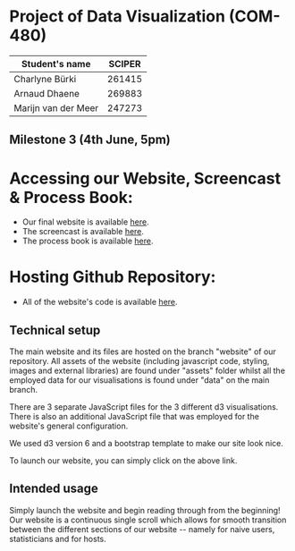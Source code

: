 # Project of Data Visualization (COM-480)

| Student's name | SCIPER |
| -------------- | ------ |
| Charlyne Bürki | 261415 |
| Arnaud Dhaene  | 269883 |
| Marijn van der Meer | 247273 |

## Milestone 3 (4th June, 5pm)

# Accessing our Website, Screencast & Process Book:

* Our final website is available [here](https://arnauddhaene.github.io/airbnb-visualized/).
* The screencast is available [here](https://youtu.be/YPW7INtsVQ0).
* The process book is available [here]().  

# Hosting Github Repository:
* All of the website's code is available [here](https://github.com/arnauddhaene/airbnb-visualized/tree/website).

## Technical setup

The main website and its files are hosted on the branch "website" of our repository. All assets of the website (including javascript code, styling, images and external libraries) are found under "assets" folder whilst all the employed data for our visualisations is found under "data" on the main branch. 

There are 3 separate JavaScript files for the 3 different d3 visualisations. There is also an additional JavaScript file that was employed for the website's general configuration.

We used d3 version 6 and a bootstrap template to make our site look nice. 

To launch our website, you can simply click on the above link. 

## Intended usage

Simply launch the website and begin reading through from the beginning! Our website is a continuous single scroll which allows for smooth transition between the different sections of our website -- namely for naive users, statisticians and for hosts. 
